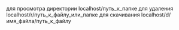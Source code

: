для просмотра директории localhost/путь_к_папке 
для удаления             localhost/r/путь_к_файлу_или_папке
для скачивания           localhost/d/имя_файла/путь_к_файлу 
